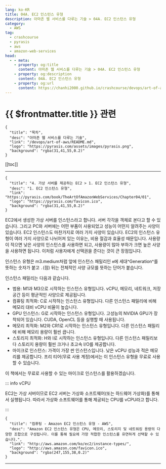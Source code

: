 ```yaml
---
lang: ko-KR
title: 04A. EC2 인스턴스 유형
description: 아마존 웹 서비스를 다루는 기술 > 04A. EC2 인스턴스 유형
category:
  - AWS
tag: 
  - crashcourse
  - pyrasis
  - aws 
  - amazon-web-services
head:
  - - meta:
    - property: og:title
      content: 아마존 웹 서비스를 다루는 기술 > 04A. EC2 인스턴스 유형
    - property: og:description
      content: 04A. EC2 인스턴스 유형
    - property: og:url
      content: https://chanhi2000.github.io/crashcourse/devops/art-of-aws/04A.html
---
```


# {{ $frontmatter.title }} 관련

```component VPCard
{
  "title": "목차",
  "desc": "아마존 웹 서비스를 다루는 기술",
  "link": "/devops/art-of-aws/README.md",
  "logo": "https://pyrasis.com/assets/images/pyrasis.png",
  "background": "rgba(31,41,55,0.2)"
}
```

[[toc]]

---

```component VPCard
{
  "title": "4. 가상 서버를 제공하는 EC2 > 1. EC2 인스턴스 유형",
  "desc": "1. EC2 인스턴스 유형",
  "link": "https://pyrasis.com/book/TheArtOfAmazonWebServices/Chapter04/01",
  "logo": "https://pyrasis.com/favicon.ico",
  "background": "rgba(31,41,55,0.2)"
}
```

EC2에서 생성한 가상 서버를 인스턴스라고 합니다. 서버 각각을 객체로 본다고 할 수 있습니다. 그리고 PC와 서버에는 어떤 부품이 사용되었고 성능이 어떤지 알려주는 사양이 있습니다. EC2 인스턴스도 마찬가지로 여러 가지 사양이 있습니다. EC2의 인스턴스 유형이 여러 가지 사양으로 나뉘어져 있는 이유는, 비용 절감과 효율성 때문입니다. 사용량이 적으면 낮은 사양의 인스턴스를 사용하면 되고, 사용량이 많아 부하가 크면 높은 사양을 사용하면 됩니다. 이처럼 사용자에게 선택권을 준다는 것이 큰 장점입니다.

인스턴스 유형은 m3.medium처럼 앞에 인스턴스 패밀리인 `m`에 세대^Generation^를 뜻하는 숫자가 붙고 `.`(점) 뒤는 전체적인 사양 규모를 뜻하는 단어가 붙습니다.

인스턴스 패밀리는 다음과 같습니다.

- 범용: M1과 M3으로 시작하는 인스턴스 유형입니다. vCPU, 메모리, 네트워크, 저장 공간 등이 평균적인 사양으로 제공됩니다.
- 컴퓨팅 최적화: C로 시작하는 인스턴스 유형입니다. 다른 인스턴스 패밀리에 비해 메모리 대비 vCPU 비율이 높습니다.
- GPU 인스턴스: G로 시작하는 인스턴스 유형입니다. 고성능의 NVIDIA GPU가 장착되어 있습니다. CUDA, OpenCL 등을 실행할 때 사용됩니다.
- 메모리 최적화: M2와 CR1로 시작하는 인스턴스 유형입니다. 다른 인스턴스 패밀리에 비해 메모리 용량이 훨씬 큽니다.
- 스토리지 최적화: H와 I로 시작하는 인스턴스 유형입니다. 다른 인스턴스 패밀리보다 스토리지 용량이 훨씬 크거나 초고속 I/O를 제공합니다.
- 마이크로 인스턴스: 가격이 가장 싼 인스턴스입니다. 낮은 vCPU 성능과 적은 메모리를 제공합니다. 프리 티어(무료 사용 계정)에서는 이 인스턴스 유형을 무료로 사용할 수 있습니다.

이 책에서는 무료로 사용할 수 있는 마이크로 인스턴스를 활용하겠습니다.

::: info vCPU

EC2는 가상 서버이므로 EC2 서버는 가상화 소프트웨어(또는 하드웨어 가상화)를 통해서 실행됩니다. 따라서 가상화 소프트웨어를 통해 제공되는 CPU를 vCPU라고 합니다.

:::

```component VPCard
{
  "title": "컴퓨팅 - Amazon EC2 인스턴스 유형 - AWS",
  "desc": "Amazon EC2 인스턴스 유형은 CPU, 메모리, 스토리지 및 네트워킹 용량의 다양한 조합으로 구성됩니다. 이를 통해 필요에 가장 적합한 인스턴스를 유연하게 선택할 수 있습니다.",
  "link": "http://aws.amazon.com/ko/ec2/instance-types/",
  "logo": "http://aws.amazon.com/favicon.ico",
  "background": "rgba(247,155,38,0.2)"
}
```

---

<TagLinks />